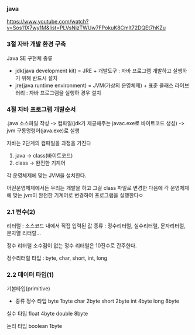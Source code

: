 ### java

https://www.youtube.com/watch?v=Sos11X7wy1M&list=PLVsNizTWUw7FPokuK8Cmlt72DQEt7hKZu

### 3절 자바 개발 환경 구축

Java SE 구현체 종류
- jdk(java development kit) = JRE + 개발도구
 : 자바 프로그램 개발하고 실행하기 위해 반드시 설치
- jre(java runtime environment) = JVM(가상의 운영체제) + 표준 클래스 라이브러리
 : 자바 프로그램을 실행하 경우 설치
 
 ### 4절 자바 프로그램 개발순서
 
.java 소스파일 작성 -> 컴파일(jdk가 제공해주는 javac.exe로 바이트코드 생성) -> jvm 구동명령어(java.exe)로 실행

자바는 2단계의 컴파일을 과정을 가진다
1. java -> class(바이트코드) 
2. class -> 완전한 기계어

각 운영체제에 맞는 JVM을 설치한다.

어떤운영체제에서든 우리는 개발을 하고 그걸 class 파일로 변경한 다음에 각 운영체제에 맞는 jvm이 완전한 기계어로 변경하여 프로그램을 실행한다ㅇ

### 2.1 변수(2)
리터럴 : 소스코드 내에서 직접 입력된 값
종류 : 정수리터럴, 실수리터럴, 문자리터럴, 문자열 리터럴...

정수 리터럴
소수점이 없는 정수 리터럴은 10진수로 간주한다. 

정수리터럴 타입 : byte, char, short, int, long

### 2.2 데이터 타입(1)
기본타입(primitive)

- 종류
정수 타입
byte   1byte
char   2byte
short  2byte
int    4byte
long   8byte


실수 타입
float  4byte
double 8byte

논리 타입
boolean 1byte


